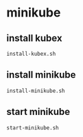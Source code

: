 # minikube

## install kubex
```
install-kubex.sh
```

## install minikube
```
install-minikube.sh
```

## start minikube
```
start-minikube.sh
```

